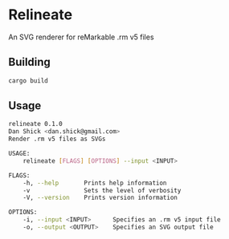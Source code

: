 # Relineate

An SVG renderer for reMarkable .rm v5 files

## Building

```sh
cargo build
```

## Usage

```sh
relineate 0.1.0
Dan Shick <dan.shick@gmail.com>
Render .rm v5 files as SVGs

USAGE:
    relineate [FLAGS] [OPTIONS] --input <INPUT>

FLAGS:
    -h, --help       Prints help information
    -v               Sets the level of verbosity
    -V, --version    Prints version information

OPTIONS:
    -i, --input <INPUT>      Specifies an .rm v5 input file
    -o, --output <OUTPUT>    Specifies an SVG output file
```
